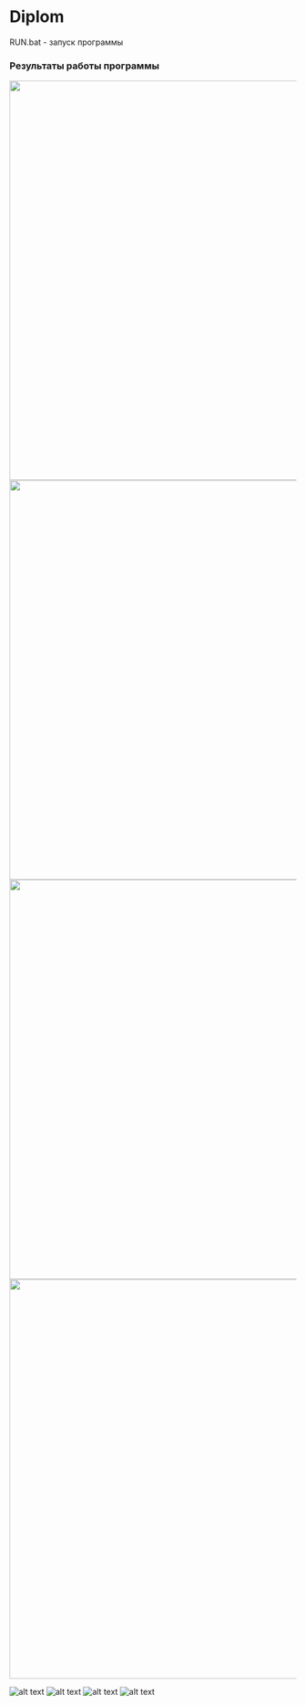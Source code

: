 # Diplom

RUN.bat - запуск программы

### Результаты работы программы

<img src="img/1.png" width="800" height="700"/>

<img src="img/2.png" width="800" height="700"/>

<img src="img/3.png" width="800" height="700"/>

<img src="img/4.png" width="800" height="700"/>

![alt text](img/1.png)
![alt text](img/2.png)
![alt text](img/3.png)
![alt text](img/4.png)


